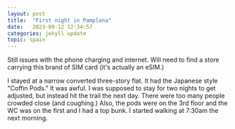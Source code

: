 ```yaml
---
layout: post
title:  "First night in Pamplona"
date:   2023-09-12 12:34:57
categories: jekyll update
topic: spain
---
```

Still issues with the phone charging and internet.  Will need to find
a store carrying this brand of SIM card (it's actually an eSIM.)

I stayed at a narrow converted three-story flat.  It 
had the Japanese style "Coffin Pods."  It was awful.  I was
supposed to stay for two nights to get adjusted, but instead hit the trail the
next day.  There were too many people crowded close (and coughing.)  Also,
the pods were on the 3rd floor and the WC was on the first and I had a top 
bunk.  I started walking at 7:30am the next morning.
